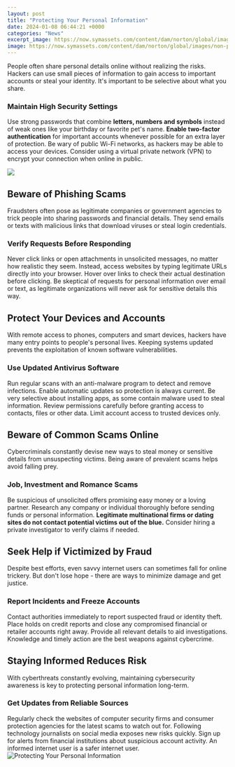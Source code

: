 ```yaml
---
layout: post
title: "Protecting Your Personal Information"
date: 2024-01-08 06:44:21 +0000
categories: "News"
excerpt_image: https://now.symassets.com/content/dam/norton/global/images/non-product/misc/tlc/tools-to-protect-personal-information.png
image: https://now.symassets.com/content/dam/norton/global/images/non-product/misc/tlc/tools-to-protect-personal-information.png
---
```


People often share personal details online without realizing the risks. Hackers can use small pieces of information to gain access to important accounts or steal your identity. It's important to be selective about what you share.
### Maintain High Security Settings
Use strong passwords that combine **letters, numbers and symbols** instead of weak ones like your birthday or favorite pet's name. **Enable two-factor authentication** for important accounts whenever possible for an extra layer of protection. Be wary of public Wi-Fi networks, as hackers may be able to access your devices. Consider using a virtual private network (VPN) to encrypt your connection when online in public.

![](https://bleuwire.com/wp-content/uploads/2019/03/personal-information-protection.jpg)
## Beware of Phishing Scams
Fraudsters often pose as legitimate companies or government agencies to trick people into sharing passwords and financial details. They send emails or texts with malicious links that download viruses or steal login credentials. 
### Verify Requests Before Responding
Never click links or open attachments in unsolicited messages, no matter how realistic they seem. Instead, access websites by typing legitimate URLs directly into your browser. Hover over links to check their actual destination before clicking. Be skeptical of requests for personal information over email or text, as legitimate organizations will never ask for sensitive details this way.
## Protect Your Devices and Accounts
With remote access to phones, computers and smart devices, hackers have many entry points to people's personal lives. Keeping systems updated prevents the exploitation of known software vulnerabilities. 
### Use Updated Antivirus Software
Run regular scans with an anti-malware program to detect and remove infections. Enable automatic updates so protection is always current. Be very selective about installing apps, as some contain malware used to steal information. Review permissions carefully before granting access to contacts, files or other data. Limit account access to trusted devices only. 
## Beware of Common Scams Online
Cybercriminals constantly devise new ways to steal money or sensitive details from unsuspecting victims. Being aware of prevalent scams helps avoid falling prey.
### Job, Investment and Romance Scams  
Be suspicious of unsolicited offers promising easy money or a loving partner. Research any company or individual thoroughly before sending funds or personal information. **Legitimate multinational firms or dating sites do not contact potential victims out of the blue.** Consider hiring a private investigator to verify claims if needed.
## Seek Help if Victimized by Fraud 
Despite best efforts, even savvy internet users can sometimes fall for online trickery. But don't lose hope - there are ways to minimize damage and get justice. 
### Report Incidents and Freeze Accounts
Contact authorities immediately to report suspected fraud or identity theft. Place holds on credit reports and close any compromised financial or retailer accounts right away. Provide all relevant details to aid investigations. Knowledge and timely action are the best weapons against cybercrime.  
## Staying Informed Reduces Risk
With cyberthreats constantly evolving, maintaining cybersecurity awareness is key to protecting personal information long-term.
### Get Updates from Reliable Sources  
Regularly check the websites of computer security firms and consumer protection agencies for the latest scams to watch out for. Following technology journalists on social media exposes new risks quickly. Sign up for alerts from financial institutions about suspicious account activity. An informed internet user is a safer internet user.
![Protecting Your Personal Information](https://now.symassets.com/content/dam/norton/global/images/non-product/misc/tlc/tools-to-protect-personal-information.png)